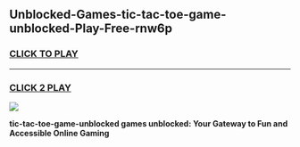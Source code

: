 
## Unblocked-Games-tic-tac-toe-game-unblocked-Play-Free-rnw6p
<h3>
<a href="https://premium76.site?title=tic-tac-toe-game-unblocked&ref=23A">CLICK TO PLAY</a></h3>
<hr>

<h3>
<a href="https://premium76.site?title=tic-tac-toe-game-unblocked&ref=23A">CLICK 2 PLAY</a>
  
</h3>

<a href="https://premium76.site?title=tic-tac-toe-game-unblocked&ref=23A"><img src="https://clearcache.store/games.png"></a>


**tic-tac-toe-game-unblocked games unblocked: Your Gateway to Fun and Accessible Online Gaming**
